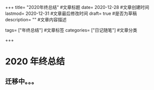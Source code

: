 +++ title= "2020年终总结" #文章标题 date= 2020-12-28 #文章创建时间 lastmod= 2020-12-31 #文章最后修改时间 draft= true #是否为草稿 description= "" #文章内容描述

tags= ["年终总结"] #文章标签 categories= ["日记随笔"] #文章分类

+++

# 2020 年终总结

## 迁移中。。。

